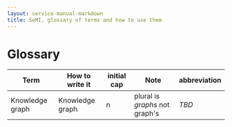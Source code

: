 ```yaml
---
layout: service-manual-markdown
title: SeMI, glossary of terms and how to use them
---
```


# Glossary

| Term | How to write it | initial cap | Note | abbreviation |
| --- | --- | --- | --- | --- |
| Knowledge graph | Knowledge graph | n | plural is _graphs_ not graph's | _TBD_ | 
